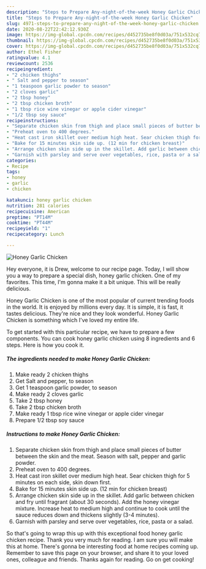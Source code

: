 ```yaml
---
description: "Steps to Prepare Any-night-of-the-week Honey Garlic Chicken"
title: "Steps to Prepare Any-night-of-the-week Honey Garlic Chicken"
slug: 4971-steps-to-prepare-any-night-of-the-week-honey-garlic-chicken
date: 2020-08-22T22:42:12.930Z
image: https://img-global.cpcdn.com/recipes/d452735be8f0d03a/751x532cq70/honey-garlic-chicken-recipe-main-photo.jpg
thumbnail: https://img-global.cpcdn.com/recipes/d452735be8f0d03a/751x532cq70/honey-garlic-chicken-recipe-main-photo.jpg
cover: https://img-global.cpcdn.com/recipes/d452735be8f0d03a/751x532cq70/honey-garlic-chicken-recipe-main-photo.jpg
author: Ethel Fisher
ratingvalue: 4.1
reviewcount: 2536
recipeingredient:
- "2 chicken thighs"
- " Salt and pepper to season"
- "1 teaspoon garlic powder to season"
- "2 cloves garlic"
- "2 tbsp honey"
- "2 tbsp chicken broth"
- "1 tbsp rice wine vinegar or apple cider vinegar"
- "1/2 tbsp soy sauce"
recipeinstructions:
- "Separate chicken skin from thigh and place small pieces of butter between the skin and the meat. Season with salt, pepper and garlic powder."
- "Preheat oven to 400 degrees."
- "Heat cast iron skillet over medium high heat. Sear chicken thigh for 5 minutes on each side, skin down first."
- "Bake for 15 minutes skin side up. (12 min for chicken breast)"
- "Arrange chicken skin side up in the skillet. Add garlic between chicken and fry until fragrant (about 30 seconds). Add the honey vinegar mixture. Increase heat to medium high and continue to cook until the sauce reduces down and thickens slightly (3-4 minutes)."
- "Garnish with parsley and serve over vegetables, rice, pasta or a salad."
categories:
- Recipe
tags:
- honey
- garlic
- chicken

katakunci: honey garlic chicken 
nutrition: 281 calories
recipecuisine: American
preptime: "PT14M"
cooktime: "PT44M"
recipeyield: "1"
recipecategory: Lunch

---
```



![Honey Garlic Chicken](https://img-global.cpcdn.com/recipes/d452735be8f0d03a/751x532cq70/honey-garlic-chicken-recipe-main-photo.jpg)

Hey everyone, it is Drew, welcome to our recipe page. Today, I will show you a way to prepare a special dish, honey garlic chicken. One of my favorites. This time, I'm gonna make it a bit unique. This will be really delicious.

Honey Garlic Chicken is one of the most popular of current trending foods in the world. It is enjoyed by millions every day. It is simple, it is fast, it tastes delicious. They're nice and they look wonderful. Honey Garlic Chicken is something which I've loved my entire life.




To get started with this particular recipe, we have to prepare a few components. You can cook honey garlic chicken using 8 ingredients and 6 steps. Here is how you cook it.

<!--inarticleads1-->

##### The ingredients needed to make Honey Garlic Chicken:

1. Make ready 2 chicken thighs
1. Get  Salt and pepper, to season
1. Get 1 teaspoon garlic powder, to season
1. Make ready 2 cloves garlic
1. Take 2 tbsp honey
1. Take 2 tbsp chicken broth
1. Make ready 1 tbsp rice wine vinegar or apple cider vinegar
1. Prepare 1/2 tbsp soy sauce




<!--inarticleads2-->

##### Instructions to make Honey Garlic Chicken:

1. Separate chicken skin from thigh and place small pieces of butter between the skin and the meat. Season with salt, pepper and garlic powder.
1. Preheat oven to 400 degrees.
1. Heat cast iron skillet over medium high heat. Sear chicken thigh for 5 minutes on each side, skin down first.
1. Bake for 15 minutes skin side up. (12 min for chicken breast)
1. Arrange chicken skin side up in the skillet. Add garlic between chicken and fry until fragrant (about 30 seconds). Add the honey vinegar mixture. Increase heat to medium high and continue to cook until the sauce reduces down and thickens slightly (3-4 minutes).
1. Garnish with parsley and serve over vegetables, rice, pasta or a salad.




So that's going to wrap this up with this exceptional food honey garlic chicken recipe. Thank you very much for reading. I am sure you will make this at home. There's gonna be interesting food at home recipes coming up. Remember to save this page on your browser, and share it to your loved ones, colleague and friends. Thanks again for reading. Go on get cooking!
